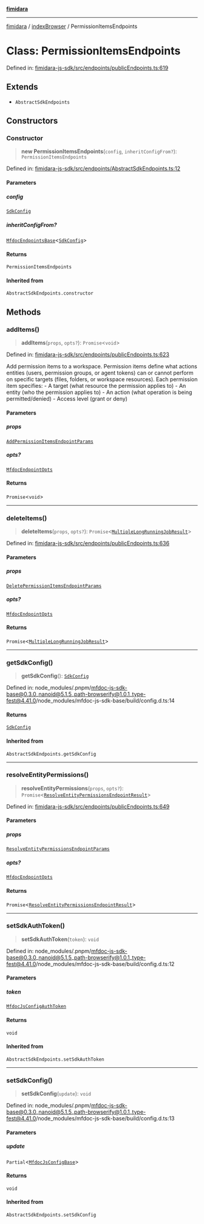 [**fimidara**](../../README.md)

***

[fimidara](../../modules.md) / [indexBrowser](../README.md) / PermissionItemsEndpoints

# Class: PermissionItemsEndpoints

Defined in: [fimidara-js-sdk/src/endpoints/publicEndpoints.ts:619](https://github.com/softkave/fimidara/blob/feac071900ab8644442d355e5cb5db9df2f34600/fimidara-js-sdk/src/endpoints/publicEndpoints.ts#L619)

## Extends

- `AbstractSdkEndpoints`

## Constructors

### Constructor

> **new PermissionItemsEndpoints**(`config`, `inheritConfigFrom?`): `PermissionItemsEndpoints`

Defined in: [fimidara-js-sdk/src/endpoints/AbstractSdkEndpoints.ts:12](https://github.com/softkave/fimidara/blob/feac071900ab8644442d355e5cb5db9df2f34600/fimidara-js-sdk/src/endpoints/AbstractSdkEndpoints.ts#L12)

#### Parameters

##### config

[`SdkConfig`](../interfaces/SdkConfig.md)

##### inheritConfigFrom?

[`MfdocEndpointsBase`](MfdocEndpointsBase.md)\<[`SdkConfig`](../interfaces/SdkConfig.md)\>

#### Returns

`PermissionItemsEndpoints`

#### Inherited from

`AbstractSdkEndpoints.constructor`

## Methods

### addItems()

> **addItems**(`props`, `opts?`): `Promise`\<`void`\>

Defined in: [fimidara-js-sdk/src/endpoints/publicEndpoints.ts:623](https://github.com/softkave/fimidara/blob/feac071900ab8644442d355e5cb5db9df2f34600/fimidara-js-sdk/src/endpoints/publicEndpoints.ts#L623)

Add permission items to a workspace. Permission items define what actions entities (users, permission groups, or agent tokens) can or cannot perform on specific targets (files, folders, or workspace resources). Each permission item specifies: - A target (what resource the permission applies to) - An entity (who the permission applies to) - An action (what operation is being permitted/denied) - Access level (grant or deny)

#### Parameters

##### props

[`AddPermissionItemsEndpointParams`](../type-aliases/AddPermissionItemsEndpointParams.md)

##### opts?

[`MfdocEndpointOpts`](../type-aliases/MfdocEndpointOpts.md)

#### Returns

`Promise`\<`void`\>

***

### deleteItems()

> **deleteItems**(`props`, `opts?`): `Promise`\<[`MultipleLongRunningJobResult`](../type-aliases/MultipleLongRunningJobResult.md)\>

Defined in: [fimidara-js-sdk/src/endpoints/publicEndpoints.ts:636](https://github.com/softkave/fimidara/blob/feac071900ab8644442d355e5cb5db9df2f34600/fimidara-js-sdk/src/endpoints/publicEndpoints.ts#L636)

#### Parameters

##### props

[`DeletePermissionItemsEndpointParams`](../type-aliases/DeletePermissionItemsEndpointParams.md)

##### opts?

[`MfdocEndpointOpts`](../type-aliases/MfdocEndpointOpts.md)

#### Returns

`Promise`\<[`MultipleLongRunningJobResult`](../type-aliases/MultipleLongRunningJobResult.md)\>

***

### getSdkConfig()

> **getSdkConfig**(): [`SdkConfig`](../interfaces/SdkConfig.md)

Defined in: node\_modules/.pnpm/mfdoc-js-sdk-base@0.3.0\_nanoid@5.1.5\_path-browserify@1.0.1\_type-fest@4.41.0/node\_modules/mfdoc-js-sdk-base/build/config.d.ts:14

#### Returns

[`SdkConfig`](../interfaces/SdkConfig.md)

#### Inherited from

`AbstractSdkEndpoints.getSdkConfig`

***

### resolveEntityPermissions()

> **resolveEntityPermissions**(`props`, `opts?`): `Promise`\<[`ResolveEntityPermissionsEndpointResult`](../type-aliases/ResolveEntityPermissionsEndpointResult.md)\>

Defined in: [fimidara-js-sdk/src/endpoints/publicEndpoints.ts:649](https://github.com/softkave/fimidara/blob/feac071900ab8644442d355e5cb5db9df2f34600/fimidara-js-sdk/src/endpoints/publicEndpoints.ts#L649)

#### Parameters

##### props

[`ResolveEntityPermissionsEndpointParams`](../type-aliases/ResolveEntityPermissionsEndpointParams.md)

##### opts?

[`MfdocEndpointOpts`](../type-aliases/MfdocEndpointOpts.md)

#### Returns

`Promise`\<[`ResolveEntityPermissionsEndpointResult`](../type-aliases/ResolveEntityPermissionsEndpointResult.md)\>

***

### setSdkAuthToken()

> **setSdkAuthToken**(`token`): `void`

Defined in: node\_modules/.pnpm/mfdoc-js-sdk-base@0.3.0\_nanoid@5.1.5\_path-browserify@1.0.1\_type-fest@4.41.0/node\_modules/mfdoc-js-sdk-base/build/config.d.ts:12

#### Parameters

##### token

[`MfdocJsConfigAuthToken`](../type-aliases/MfdocJsConfigAuthToken.md)

#### Returns

`void`

#### Inherited from

`AbstractSdkEndpoints.setSdkAuthToken`

***

### setSdkConfig()

> **setSdkConfig**(`update`): `void`

Defined in: node\_modules/.pnpm/mfdoc-js-sdk-base@0.3.0\_nanoid@5.1.5\_path-browserify@1.0.1\_type-fest@4.41.0/node\_modules/mfdoc-js-sdk-base/build/config.d.ts:13

#### Parameters

##### update

`Partial`\<[`MfdocJsConfigBase`](../interfaces/MfdocJsConfigBase.md)\>

#### Returns

`void`

#### Inherited from

`AbstractSdkEndpoints.setSdkConfig`
